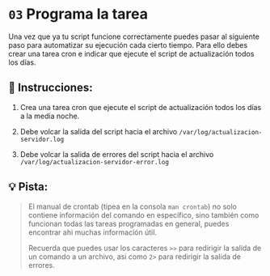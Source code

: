 # `03` Programa la tarea

Una vez que ya tu script funcione correctamente puedes pasar al siguiente paso para automatizar su ejecución cada cierto tiempo. Para ello debes crear una tarea cron e indicar que ejecute el script de actualización todos los días.

## 📝 Instrucciones:

1. Crea una tarea cron que ejecute el script de actualización todos los días a la media noche.

2. Debe volcar la salida del script hacia el archivo `/var/log/actualizacion-servidor.log`

3. Debe volcar la salida de errores del script hacia el archivo `/var/log/actualizacion-servidor-error.log`

## 💡 Pista:

> El manual de crontab (tipea en la consola `man crontab`) no solo contiene información del comando en específico, sino también como funcionan todas las tareas programadas en general, puedes encontrar ahi muchas información útil.
>
> Recuerda que puedes usar los caracteres `>>` para redirigir la salida de un comando a un archivo, asi como `2>` para redirigir la salida de errores.
